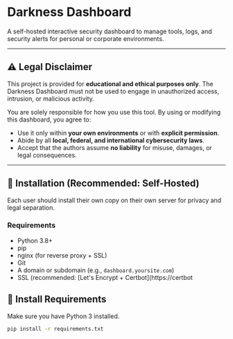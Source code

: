 # Darkness Dashboard

A self-hosted interactive security dashboard to manage tools, logs, and security alerts for personal or corporate environments.

---

## ⚠️ Legal Disclaimer

This project is provided for **educational and ethical purposes only**. The Darkness Dashboard must not be used to engage in unauthorized access, intrusion, or malicious activity.

You are solely responsible for how you use this tool. By using or modifying this dashboard, you agree to:

- Use it only within **your own environments** or with **explicit permission**.
- Abide by all **local, federal, and international cybersecurity laws**.
- Accept that the authors assume **no liability** for misuse, damages, or legal consequences.

---

## 🔧 Installation (Recommended: Self-Hosted)

Each user should install their own copy on their own server for privacy and legal separation.

### Requirements

- Python 3.8+
- pip
- nginx (for reverse proxy + SSL)
- Git
- A domain or subdomain (e.g., `dashboard.yoursite.com`)
- SSL (recommended: [Let's Encrypt + Certbot](https://certbot
## 🧰 Install Requirements

Make sure you have Python 3 installed.

```bash
pip install -r requirements.txt